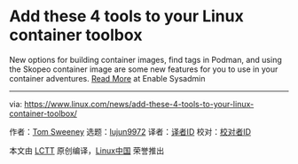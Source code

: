 [#]: subject: (Add these 4 tools to your Linux container toolbox)
[#]: via: (https://www.linux.com/news/add-these-4-tools-to-your-linux-container-toolbox/)
[#]: author: (Tom Sweeney https://www.redhat.com/sysadmin/new-linux-container-tools)
[#]: collector: (lujun9972)
[#]: translator: ( )
[#]: reviewer: ( )
[#]: publisher: ( )
[#]: url: ( )

Add these 4 tools to your Linux container toolbox
======

New options for building container images, find tags in Podman, and using the Skopeo container image are some new features for you to use in your container adventures.
[Read More][1] at Enable Sysadmin

--------------------------------------------------------------------------------

via: https://www.linux.com/news/add-these-4-tools-to-your-linux-container-toolbox/

作者：[Tom Sweeney][a]
选题：[lujun9972][b]
译者：[译者ID](https://github.com/译者ID)
校对：[校对者ID](https://github.com/校对者ID)

本文由 [LCTT](https://github.com/LCTT/TranslateProject) 原创编译，[Linux中国](https://linux.cn/) 荣誉推出

[a]: https://www.redhat.com/sysadmin/new-linux-container-tools
[b]: https://github.com/lujun9972
[1]: https://www.redhat.com/sysadmin/new-linux-container-tools
